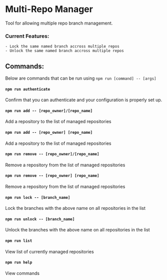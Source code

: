 # Multi-Repo Manager
Tool for allowing multiple repo branch management. 

### Current Features: 
    - Lock the same named branch accross multiple repos
    - Unlock the same named branch accross multiple repos

## Commands: 
Below are commands that can be run using `npm run [command] -- [args]`
#### `npm run authenticate`
Confirm that you can authenticate and your configuration is properly set up. 
#### `npm run add -- [repo_owner]/[repo_name]`
Add a repository to the list of managed repositories
#### `npm run add -- [repo_owner] [repo_name]`
Add a repository to the list of managed repositories
#### `npm run remove -- [repo_owner]/[repo_name]` 
Remove a repository from the list of managed repositories
#### `npm run remove -- [repo_owner] [repo_name]` 
Remove a repository from the list of managed repositories
#### `npm run lock -- [branch_name]`
Lock the branches with the above name on all repositories in the list
#### `npm run unlock -- [branch_name]`
Unlock the branches with the above name on all repositories in the list
#### `npm run list`
View list of currently managed repositories
#### `npm run help`
View commands